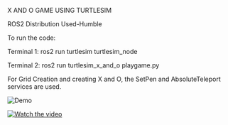 X AND O GAME USING TURTLESIM

ROS2 Distribution Used-Humble

To run the code:

Terminal 1:
ros2 run turtlesim turtlesim_node

Terminal 2:
ros2 run turtlesim_x_and_o playgame.py



For Grid Creation and creating X and O, the SetPen and AbsoluteTeleport services are used.

![Demo](/home/reynash/Downloads/Tic-Tac-Toe.gif)

[![Watch the video](https://img.youtube.com/vi/HH2FQD3czHg/maxresdefault.jpg)](https://youtu.be/HH2FQD3czHg)
